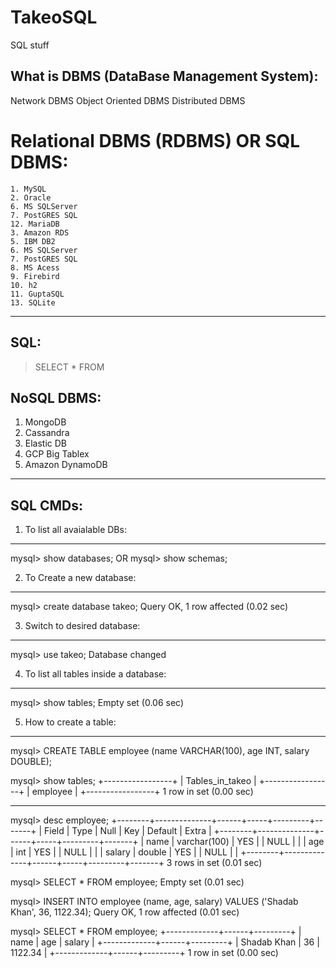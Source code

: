 # TakeoSQL
SQL stuff

What is DBMS (DataBase Management System):
-------------------------------------------
Network DBMS
Object Oriented DBMS
Distributed DBMS

Relational DBMS (RDBMS) OR SQL DBMS:
======================================
	1. MySQL
	2. Oracle
	6. MS SQLServer
	7. PostGRES SQL
	12. MariaDB	
	3. Amazon RDS
	5. IBM DB2
	6. MS SQLServer
	7. PostGRES SQL
	8. MS Acess
	9. Firebird
	10. h2
	11. GuptaSQL
	13. SQLite
	
-----------------------------------------------------
SQL:
-----
> SELECT * FROM <tableName>


NoSQL DBMS:
----------------
1. MongoDB
2. Cassandra
3. Elastic DB
4. GCP Big Tablex
5. Amazon DynamoDB


------------------------------------
SQL CMDs:
----------

1. To list all avaialable DBs:
---------------------------------
mysql> show databases;
  OR
mysql> show schemas;

2. To Create a new database:
------------------------------
mysql> create database takeo;
Query OK, 1 row affected (0.02 sec)

3. Switch to desired database:
----------------------------------
mysql> use takeo;
Database changed

4. To list all tables inside a database:
-------------------------------------------
mysql> show tables;
Empty set (0.06 sec)

5. How to create a table:
-------------------------------------------
mysql> CREATE TABLE employee (name VARCHAR(100), age INT, salary DOUBLE);


mysql> show tables;
+-----------------+
| Tables_in_takeo |
+-----------------+
| employee        |
+-----------------+
1 row in set (0.00 sec)

-----------------------------------------------
mysql> desc employee;
+--------+--------------+------+-----+---------+-------+
| Field  | Type         | Null | Key | Default | Extra |
+--------+--------------+------+-----+---------+-------+
| name   | varchar(100) | YES  |     | NULL    |       |
| age    | int          | YES  |     | NULL    |       |
| salary | double       | YES  |     | NULL    |       |
+--------+--------------+------+-----+---------+-------+
3 rows in set (0.01 sec)


mysql> SELECT * FROM employee;
Empty set (0.01 sec)



mysql> INSERT INTO employee (name, age, salary) VALUES ('Shadab Khan', 36, 1122.34);
Query OK, 1 row affected (0.01 sec)

mysql> SELECT * FROM employee;
+-------------+------+---------+
| name        | age  | salary  |
+-------------+------+---------+
| Shadab Khan |   36 | 1122.34 |
+-------------+------+---------+
1 row in set (0.00 sec)

















